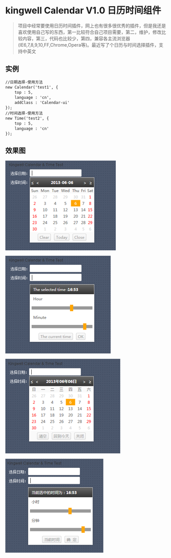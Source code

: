 # kingwell Calendar V1.0 日历时间组件 #

> 项目中经常要使用日历时间插件，网上也有很多很优秀的插件，但是我还是喜欢使用自己写的东西，第一比较符合自己项目需要，第二，维护，修改比较内容，第三，代码也比较少，第四，兼容各主流浏览器(IE6,7,8,9,10,FF,Chrome,Opera等)。最近写了个日历与时间选择插件，支持中英文

## 实例 ##

	//日期选择-使用方法
	new Calendar('test1', {
		top : 5,
		language : 'cn',
		addClass : 'Calendar-ui'
	});
	//时间选择-使用方法
	new Time('test2', {
		top : 5,
		language : 'cn'
	});
	


## 效果图 ##

![](images/001.png)

![](images/002.png)

![](images/003.png)

![](images/004.png)


